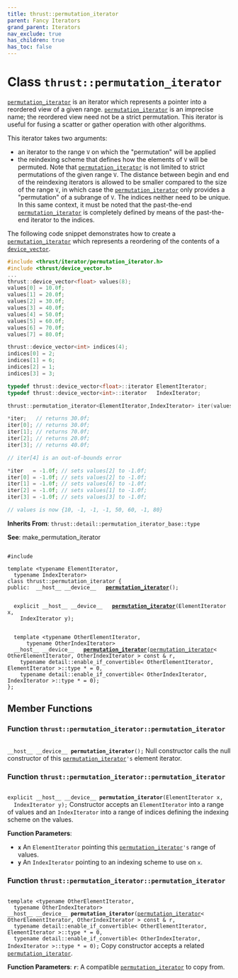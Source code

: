 ```yaml
---
title: thrust::permutation_iterator
parent: Fancy Iterators
grand_parent: Iterators
nav_exclude: true
has_children: true
has_toc: false
---
```


# Class `thrust::permutation_iterator`

<code><a href="{{ site.baseurl }}/api/classes/classthrust_1_1permutation__iterator.html">permutation&#95;iterator</a></code> is an iterator which represents a pointer into a reordered view of a given range. <code><a href="{{ site.baseurl }}/api/classes/classthrust_1_1permutation__iterator.html">permutation&#95;iterator</a></code> is an imprecise name; the reordered view need not be a strict permutation. This iterator is useful for fusing a scatter or gather operation with other algorithms.

This iterator takes two arguments:



* an iterator to the range <code>V</code> on which the "permutation" will be applied
* the reindexing scheme that defines how the elements of <code>V</code> will be permuted.
Note that <code><a href="{{ site.baseurl }}/api/classes/classthrust_1_1permutation__iterator.html">permutation&#95;iterator</a></code> is not limited to strict permutations of the given range <code>V</code>. The distance between begin and end of the reindexing iterators is allowed to be smaller compared to the size of the range <code>V</code>, in which case the <code><a href="{{ site.baseurl }}/api/classes/classthrust_1_1permutation__iterator.html">permutation&#95;iterator</a></code> only provides a "permutation" of a subrange of <code>V</code>. The indices neither need to be unique. In this same context, it must be noted that the past-the-end <code><a href="{{ site.baseurl }}/api/classes/classthrust_1_1permutation__iterator.html">permutation&#95;iterator</a></code> is completely defined by means of the past-the-end iterator to the indices.

The following code snippet demonstrates how to create a <code><a href="{{ site.baseurl }}/api/classes/classthrust_1_1permutation__iterator.html">permutation&#95;iterator</a></code> which represents a reordering of the contents of a <code><a href="{{ site.baseurl }}/api/classes/classthrust_1_1device__vector.html">device&#95;vector</a></code>.



```cpp
#include <thrust/iterator/permutation_iterator.h>
#include <thrust/device_vector.h>
...
thrust::device_vector<float> values(8);
values[0] = 10.0f;
values[1] = 20.0f;
values[2] = 30.0f;
values[3] = 40.0f;
values[4] = 50.0f;
values[5] = 60.0f;
values[6] = 70.0f;
values[7] = 80.0f;

thrust::device_vector<int> indices(4);
indices[0] = 2;
indices[1] = 6;
indices[2] = 1;
indices[3] = 3;

typedef thrust::device_vector<float>::iterator ElementIterator;
typedef thrust::device_vector<int>::iterator   IndexIterator;

thrust::permutation_iterator<ElementIterator,IndexIterator> iter(values.begin(), indices.begin());

*iter;   // returns 30.0f;
iter[0]; // returns 30.0f;
iter[1]; // returns 70.0f;
iter[2]; // returns 20.0f;
iter[3]; // returns 40.0f;

// iter[4] is an out-of-bounds error

*iter   = -1.0f; // sets values[2] to -1.0f;
iter[0] = -1.0f; // sets values[2] to -1.0f;
iter[1] = -1.0f; // sets values[6] to -1.0f;
iter[2] = -1.0f; // sets values[1] to -1.0f;
iter[3] = -1.0f; // sets values[3] to -1.0f;

// values is now {10, -1, -1, -1, 50, 60, -1, 80}
```

**Inherits From**:
`thrust::detail::permutation_iterator_base::type`

**See**:
make_permutation_iterator 

<code class="doxybook">
<span>#include <thrust/iterator/permutation_iterator.h></span><br>
<span>template &lt;typename ElementIterator,</span>
<span>&nbsp;&nbsp;typename IndexIterator&gt;</span>
<span>class thrust::permutation&#95;iterator {</span>
<span>public:</span><span>&nbsp;&nbsp;__host__ __device__ </span><span>&nbsp;&nbsp;<b><a href="{{ site.baseurl }}/api/classes/classthrust_1_1permutation__iterator.html#function-permutation-iterator">permutation&#95;iterator</a></b>();</span>
<br>
<span>&nbsp;&nbsp;explicit __host__ __device__ </span><span>&nbsp;&nbsp;<b><a href="{{ site.baseurl }}/api/classes/classthrust_1_1permutation__iterator.html#function-permutation-iterator">permutation&#95;iterator</a></b>(ElementIterator x,</span>
<span>&nbsp;&nbsp;&nbsp;&nbsp;IndexIterator y);</span>
<br>
<span>&nbsp;&nbsp;template &lt;typename OtherElementIterator,</span>
<span>&nbsp;&nbsp;&nbsp;&nbsp;&nbsp;&nbsp;typename OtherIndexIterator&gt;</span>
<span>&nbsp;&nbsp;__host__ __device__ </span><span>&nbsp;&nbsp;<b><a href="{{ site.baseurl }}/api/classes/classthrust_1_1permutation__iterator.html#function-permutation-iterator">permutation&#95;iterator</a></b>(<a href="{{ site.baseurl }}/api/classes/classthrust_1_1permutation__iterator.html">permutation_iterator</a>< OtherElementIterator, OtherIndexIterator > const & r,</span>
<span>&nbsp;&nbsp;&nbsp;&nbsp;typename detail::enable_if_convertible< OtherElementIterator, ElementIterator >::type * = 0,</span>
<span>&nbsp;&nbsp;&nbsp;&nbsp;typename detail::enable_if_convertible< OtherIndexIterator, IndexIterator >::type * = 0);</span>
<span>};</span>
</code>

## Member Functions

<h3 id="function-permutation-iterator">
Function <code>thrust::permutation&#95;iterator::permutation&#95;iterator</code>
</h3>

<code class="doxybook">
<span>__host__ __device__ </span><span><b>permutation_iterator</b>();</span></code>
Null constructor calls the null constructor of this <code><a href="{{ site.baseurl }}/api/classes/classthrust_1_1permutation__iterator.html">permutation&#95;iterator</a>'s</code> element iterator. 

<h3 id="function-permutation-iterator">
Function <code>thrust::permutation&#95;iterator::permutation&#95;iterator</code>
</h3>

<code class="doxybook">
<span>explicit __host__ __device__ </span><span><b>permutation_iterator</b>(ElementIterator x,</span>
<span>&nbsp;&nbsp;IndexIterator y);</span></code>
Constructor accepts an <code>ElementIterator</code> into a range of values and an <code>IndexIterator</code> into a range of indices defining the indexing scheme on the values.

**Function Parameters**:
* **`x`** An <code>ElementIterator</code> pointing this <code><a href="{{ site.baseurl }}/api/classes/classthrust_1_1permutation__iterator.html">permutation&#95;iterator</a>'s</code> range of values. 
* **`y`** An <code>IndexIterator</code> pointing to an indexing scheme to use on <code>x</code>. 

<h3 id="function-permutation-iterator">
Function <code>thrust::permutation&#95;iterator::permutation&#95;iterator</code>
</h3>

<code class="doxybook">
<span>template &lt;typename OtherElementIterator,</span>
<span>&nbsp;&nbsp;typename OtherIndexIterator&gt;</span>
<span>__host__ __device__ </span><span><b>permutation_iterator</b>(<a href="{{ site.baseurl }}/api/classes/classthrust_1_1permutation__iterator.html">permutation_iterator</a>< OtherElementIterator, OtherIndexIterator > const & r,</span>
<span>&nbsp;&nbsp;typename detail::enable_if_convertible< OtherElementIterator, ElementIterator >::type * = 0,</span>
<span>&nbsp;&nbsp;typename detail::enable_if_convertible< OtherIndexIterator, IndexIterator >::type * = 0);</span></code>
Copy constructor accepts a related <code><a href="{{ site.baseurl }}/api/classes/classthrust_1_1permutation__iterator.html">permutation&#95;iterator</a></code>. 

**Function Parameters**:
**`r`**: A compatible <code><a href="{{ site.baseurl }}/api/classes/classthrust_1_1permutation__iterator.html">permutation&#95;iterator</a></code> to copy from. 


